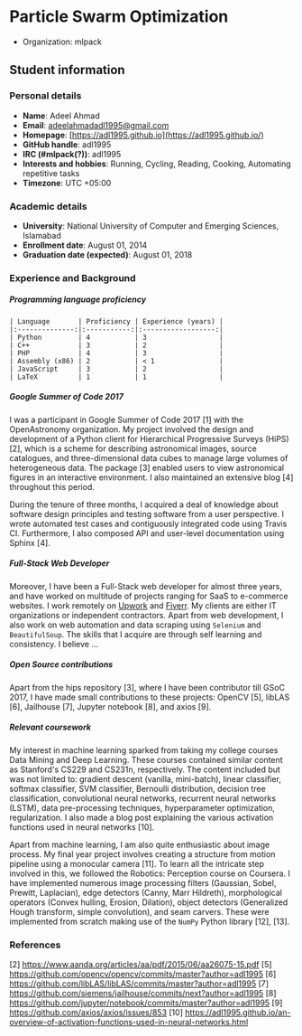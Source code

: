 
**Particle Swarm Optimization**
=========================

* Organization: mlpack

Student information
-------------------

### Personal details ###
* **Name**: Adeel Ahmad
* **Email**: adeelahmadadl1995@gmail.com
* **Homepage**: [https://adl1995.github.io](https://adl1995.github.io/)
* **GitHub handle**: adl1995
* **IRC (#mlpack(?))**: adl1995
* **Interests and hobbies**: Running, Cycling, Reading, Cooking, Automating repetitive tasks 
* **Timezone**: UTC +05:00

### Academic details ###
* **University**: National University of Computer and Emerging Sciences, Islamabad
* **Enrollment date**: August 01, 2014
* **Graduation date (expected)**: August 01, 2018

### Experience and Background
##### Programming language proficiency
```
| Language       | Proficiency | Experience (years) |
|:--------------:|:-----------:|:------------------:|
| Python         | 4           | 3                  |
| C++            | 3           | 2                  |
| PHP            | 4           | 3                  |
| Assembly (x86) | 2           | < 1                |
| JavaScript     | 3           | 2                  |
| LaTeX          | 1           | 1                  |
```
##### Google Summer of Code 2017
I was a participant in Google Summer of Code 2017 [1] with the OpenAstronomy organization. My project involved the design and development of a Python client for Hierarchical Progressive Surveys (HiPS) [2], which is a scheme for describing astronomical images, source catalogues, and three-dimensional data cubes to manage large volumes of heterogeneous data. The package [3] enabled users to view astronomical figures in an interactive environment. I also maintained an extensive blog [4] throughout this period.

During the tenure of three months, I acquired a deal of knowledge about software design principles and testing software from a user perspective. I wrote automated test cases and contiguously integrated code using Travis CI. Furthermore, I also composed API and user-level documentation using Sphinx [4].

##### Full-Stack Web Developer
Moreover, I have been a Full-Stack web developer for almost three years, and have worked on multitude of projects ranging for SaaS to e-commerce websites. I work remotely on [Upwork](https://www.upwork.com/freelancers/~018e56b8591046f889) and [Fiverr](https://www.fiverr.com/adl1995). My clients are either IT organizations or independent contractors. Apart from web development, I also work on web automation and data scraping using ``Selenium`` and ``BeautifulSoup``. The skills that I acquire are through self learning and consistency. I believe ...

##### Open Source contributions
Apart from the hips repository [3], where I have been contributor till GSoC 2017, I have made small contributions to these projects: OpenCV [5], libLAS [6], Jailhouse [7], Jupyter notebook [8], and axios [9].

##### Relevant coursework
My interest in machine learning sparked from taking my college courses Data Mining and Deep Learning. These courses contained similar content as Stanford's CS229 and CS231n, respectively. The content included but was not limited to: gradient descent (vanilla, mini-batch), linear classifier, softmax classifier, SVM classifier, Bernoulli distribution, decision tree classification, convolutional neural networks, recurrent neural networks (LSTM), data pre-processing techniques, hyperparameter optimization, regularization. I also made a blog post explaining the various activation functions used in neural networks [10].  

Apart from machine learning, I am also quite enthusiastic about image process. My final year project involves creating a structure from motion pipeline using a monocular camera [11]. To learn all the intricate step involved in this, we followed the Robotics: Perception course on Coursera. I have implemented numerous image processing filters (Gaussian, Sobel, Prewitt, Laplacian), edge detectors (Canny, Marr Hildreth), morphological operators (Convex hulling, Erosion, Dilation), object detectors (Generalized Hough transform, simple convolution), and seam carvers. These were implemented from scratch making use of  the ``NumPy`` Python library [12], [13].

### References
[2] https://www.aanda.org/articles/aa/pdf/2015/06/aa26075-15.pdf
[5] https://github.com/opencv/opencv/commits/master?author=adl1995
[6] https://github.com/libLAS/libLAS/commits/master?author=adl1995
[7] https://github.com/siemens/jailhouse/commits/next?author=adl1995
[8] https://github.com/jupyter/notebook/commits/master?author=adl1995
[9] https://github.com/axios/axios/issues/853
[10] https://adl1995.github.io/an-overview-of-activation-functions-used-in-neural-networks.html

